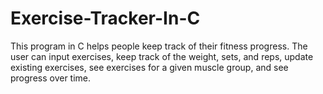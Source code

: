 # Exercise-Tracker-In-C
This program in C helps people keep track of their fitness progress. The user can input exercises, keep track of the weight, sets, and reps, update existing exercises, see exercises for a given muscle group, and see progress over time.
